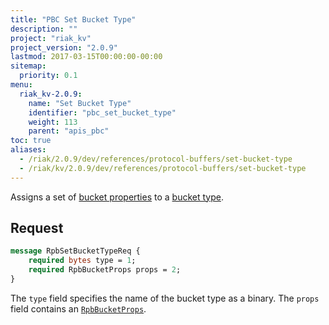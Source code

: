```yaml
---
title: "PBC Set Bucket Type"
description: ""
project: "riak_kv"
project_version: "2.0.9"
lastmod: 2017-03-15T00:00:00-00:00
sitemap:
  priority: 0.1
menu:
  riak_kv-2.0.9:
    name: "Set Bucket Type"
    identifier: "pbc_set_bucket_type"
    weight: 113
    parent: "apis_pbc"
toc: true
aliases:
  - /riak/2.0.9/dev/references/protocol-buffers/set-bucket-type
  - /riak/kv/2.0.9/dev/references/protocol-buffers/set-bucket-type
---
```


Assigns a set of [bucket properties]({{<baseurl>}}riak/kv/2.0.9/developing/api/protocol-buffers/set-bucket-props) to a
[bucket type]({{<baseurl>}}riak/kv/2.0.9/developing/usage/bucket-types).

## Request

```protobuf
message RpbSetBucketTypeReq {
    required bytes type = 1;
    required RpbBucketProps props = 2;
}
```

The `type` field specifies the name of the bucket type as a binary. The
`props` field contains an [`RpbBucketProps`]({{<baseurl>}}riak/kv/2.0.9/developing/api/protocol-buffers/get-bucket-props).

